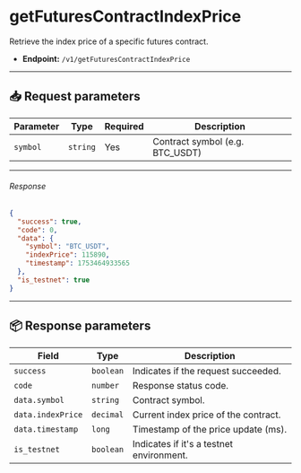 # getFuturesContractIndexPrice

Retrieve the index price of a specific futures contract.

- **Endpoint:** `/v1/getFuturesContractIndexPrice`

---

## 📥 Request parameters

| **Parameter**   | **Type**   | **Required** | **Description**                  |
|----------------|------------|--------------|----------------------------------|
| `symbol`       | `string`   | Yes          | Contract symbol (e.g. BTC_USDT) |

---

###### Response

```json
{
  "success": true,
  "code": 0,
  "data": {
    "symbol": "BTC_USDT",
    "indexPrice": 115890,
    "timestamp": 1753464933565
  },
  "is_testnet": true
}
```

---

## 📦 Response parameters

| **Field**         | **Type**     | **Description**                          |
|------------------|--------------|------------------------------------------|
| `success`        | `boolean`    | Indicates if the request succeeded.      |
| `code`           | `number`     | Response status code.                    |
| `data.symbol`    | `string`     | Contract symbol.                         |
| `data.indexPrice`| `decimal`    | Current index price of the contract.     |
| `data.timestamp` | `long`       | Timestamp of the price update (ms).      |
| `is_testnet`     | `boolean`    | Indicates if it's a testnet environment. |
